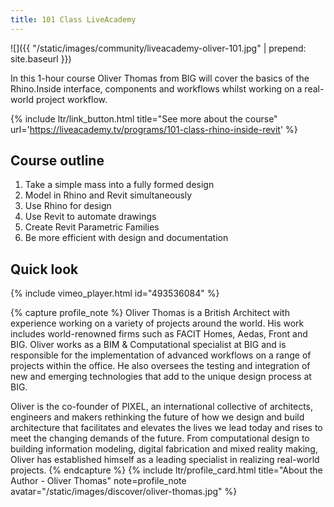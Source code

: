 ```yaml
---
title: 101 Class LiveAcademy
---
```


<!-- intro video -->
![]({{ "/static/images/community/liveacademy-oliver-101.jpg" | prepend: site.baseurl }})

In this 1-hour course Oliver Thomas from BIG will cover the basics of the Rhino.Inside interface, components and workflows whilst working on a real-world project workflow.

{% include ltr/link_button.html title="See more about the course" url='https://liveacademy.tv/programs/101-class-rhino-inside-revit' %}

## Course outline

1. Take a simple mass into a fully formed design
2. Model in Rhino and Revit simultaneously
3. Use Rhino for design
4. Use Revit to automate drawings
5. Create Revit Parametric Families
6. Be more efficient with design and documentation

## Quick look

{% include vimeo_player.html id="493536084" %}

{% capture profile_note %}
Oliver Thomas is a British Architect with experience working on a variety of projects around the world. His work includes world-renowned firms such as FACIT Homes, Aedas, Front and BIG. Oliver works as a BIM & Computational specialist at BIG and is responsible for the implementation of advanced workflows on a range of projects within the office. He also oversees the testing and integration of new and emerging technologies that add to the unique design process at BIG.

Oliver is the co-founder of PIXEL, an international collective of architects, engineers and makers rethinking the future of how we design and build architecture that facilitates and elevates the lives we lead today and rises to meet the changing demands of the future. From computational design to building information modeling, digital fabrication and mixed reality making, Oliver has established himself as a leading specialist in realizing real-world projects.
{% endcapture %}
{% include ltr/profile_card.html title="About the Author - Oliver Thomas" note=profile_note avatar="/static/images/discover/oliver-thomas.jpg" %}
